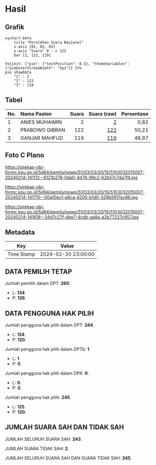 # Hasil

## Grafik

```mermaid
xychart-beta
    title "Perolehan Suara Nasional"
    x-axis [01, 02, 03]
    y-axis "Suara" 0 --> 122
    bar [2, 122, 119]
```

```mermaid
%%{init: {"pie": {"textPosition": 0.5}, "themeVariables": {"pieOuterStrokeWidth": "5px"}} }%%
pie showData
    "1" : 2
    "2" : 122
    "3" : 119
```

## Tabel

| No. | Nama Paslon    | Suara | Suara (raw) | Persentase |
|:--- |:-------------- | -----:| -----------:| ----------:|
| 1   | ANIES MUHAIMIN | 2     | [2][p-1]    | 0,82       |
| 2   | PRABOWO GIBRAN | 122   | [122][p-2]  | 50,21      |
| 3   | GANJAR MAHFUD  | 119   | [119][p-3]  | 48,97      |


[p-1]: https://github.com/gigit-pemilu/pemilu-2024/blob/main/pilpres/hitung-suara/sub/51-bali/sub/03-badung/sub/03-abiansemal/sub/2015-mekar-bhuwana/sub/007-tps/sub/paslon-1.txt
[p-2]: https://github.com/gigit-pemilu/pemilu-2024/blob/main/pilpres/hitung-suara/sub/51-bali/sub/03-badung/sub/03-abiansemal/sub/2015-mekar-bhuwana/sub/007-tps/sub/paslon-2.txt
[p-3]: https://github.com/gigit-pemilu/pemilu-2024/blob/main/pilpres/hitung-suara/sub/51-bali/sub/03-badung/sub/03-abiansemal/sub/2015-mekar-bhuwana/sub/007-tps/sub/paslon-3.txt

## Foto C Plano

https://sirekap-obj-formc.kpu.go.id/5d64/pemilu/ppwp/51/03/03/20/15/5103032015007-20240214-141112--8121b276-0da0-4d76-99c2-62b57c74a7f4.jpg

https://sirekap-obj-formc.kpu.go.id/5d64/pemilu/ppwp/51/03/03/20/15/5103032015007-20240214-141710--00a10ec1-a8ca-4205-b1d0-329b5917ac86.jpg

https://sirekap-obj-formc.kpu.go.id/5d64/pemilu/ppwp/51/03/03/20/15/5103032015007-20240214-141618--34d7c27f-dbe7-4cdb-aa8a-a2b77227c957.jpg


## Metadata

| Key        | Value               |
| ---------- | ------------------- |
| Time Stamp | 2024-02-20 23:00:00 |


## DATA PEMILIH TETAP

Jumlah pemilih dalam DPT: **260**.
 * L: **134**.
 * P: **126**.

## DATA PENGGUNA HAK PILIH

Jumlah pengguna hak pilih dalam DPT: **244**.
 * L: **124**.
 * P: **120**.

Jumlah pengguna hak pilih dalam DPTb: **1**.
 * L: **1**.
 * P: **0**.

Jumlah pengguna hak pilih dalam DPK: **0**.
 * L: **0**.
 * P: **0**.

Jumlah pengguna hak pilih: **245**.
 * L: **125**.
 * P: **120**.

## JUMLAH SUARA SAH DAN TIDAK SAH

JUMLAH SELURUH SUARA SAH: **243**.

JUMLAH SUARA TIDAK SAH: **2**.

JUMLAH SELURUH SUARA SAH DAN SUARA TIDAK SAH: **245**.


